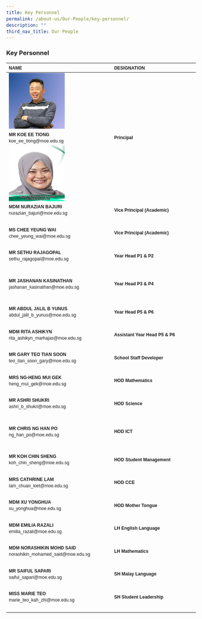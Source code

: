 ```yaml
---
title: Key Personnel
permalink: /about-us/Our-People/key-personnel/
description: ""
third_nav_title: Our People
---
```

### **Key Personnel**

<table style="width:509px" cellspacing="0" cellpadding="0" border="0">
	<thead>
		<tr>
			<th style="text-align:left; width:274px" scope="col"><span style="font-family:Arial,Helvetica,sans-serif"><span style="font-size:12px">NAME</span></span></th>
			<th style="text-align:left; width:226px" scope="col"><span style="font-family:Arial,Helvetica,sans-serif"><span style="font-size:12px">DESIGNATION</span></span></th>
		</tr>
	</thead>
	<tbody>
		<tr>
			<td style="width:274px"><img style="float:left; height:150px; margin-right:15px; width:150px" src="/images/About%20Us/slpsmrkoe.jpeg"></td>
			<td style="width:226px">&nbsp;</td>
		</tr>
		<tr>
			<td style="width:274px"><span style="font-family:Arial,Helvetica,sans-serif"><span style="font-size:12px"><strong>MR KOE EE TIONG</strong><br>
			koe_ee_tiong@moe.edu.sg</span></span></td>
			<td style="width:226px"><span style="font-family:Arial,Helvetica,sans-serif"><span style="font-size:12px"><strong>Principal</strong></span></span></td>
		</tr>
		<tr>
			<td style="width:274px"><img style="float:left; height:150px; margin-right:15px; width:150px" src="/images/About%20Us/slpsmdmazian.jpeg"></td>
			<td style="width:226px">&nbsp;</td>
		</tr>
		<tr>
			<td style="width:274px"><span style="font-family:Arial,Helvetica,sans-serif"><span style="font-size:12px"><strong>MDM NURAZIAN BAJURI</strong><br>
			nurazian_bajuri@moe.edu.sg</span></span></td>
			<td style="width:226px"><span style="font-family:Arial,Helvetica,sans-serif"><span style="font-size:12px"><strong>Vice Principal (Academic)</strong></span></span></td>
		</tr>
		<tr>
			<td style="width:274px">&nbsp;</td>
			<td style="width:226px">&nbsp;</td>
		</tr>
		<tr>
			<td style="width:274px"><span style="font-family:Arial,Helvetica,sans-serif"><span style="font-size:12px"><strong>MS CHEE YEUNG WAI</strong><br>
			chee_yeung_wai@moe.edu.sg</span></span></td>
			<td style="width:226px"><span style="font-family:Arial,Helvetica,sans-serif"><span style="font-size:12px"><strong>Vice Principal (Academic)</strong></span></span></td>
		</tr>
		<tr>
			<td style="width:274px">&nbsp;</td>
			<td style="width:226px">&nbsp;</td>
		</tr>
		<tr>
			<td style="width:274px"><span style="font-family:Arial,Helvetica,sans-serif"><span style="font-size:12px"><strong>MR SETHU RAJAGOPAL</strong><br>
			sethu_rajagopal@moe.edu.sg</span></span></td>
			<td style="width:226px"><span style="font-family:Arial,Helvetica,sans-serif"><span style="font-size:12px"><strong>Year Head P1 &amp; P2</strong></span></span></td>
		</tr>
		<tr>
			<td style="width:274px">&nbsp;</td>
			<td style="width:226px">&nbsp;</td>
		</tr>
		<tr>
			<td style="width:274px">
			<p><span style="font-family:Arial,Helvetica,sans-serif"><span style="font-size:12px"><strong>MR JASHANAN KASINATHAN</strong><br>
			jashanan_kasinathan@moe.edu.sg</span></span></p>
			</td>
			<td style="width:226px"><span style="font-family:Arial,Helvetica,sans-serif"><span style="font-size:12px"><strong>Year Head P3 &amp; P4</strong></span></span></td>
		</tr>
		<tr>
			<td style="width:274px">&nbsp;</td>
			<td style="width:226px">&nbsp;</td>
		</tr>
		<tr>
			<td style="width:274px"><span style="font-family:Arial,Helvetica,sans-serif"><span style="font-size:12px"><strong>MR ABDUL JALIL B YUNUS</strong><br>
			abdul_jalil_b_yunus@moe.edu.sg</span></span></td>
			<td style="width:226px"><span style="font-family:Arial,Helvetica,sans-serif"><span style="font-size:12px"><strong>Year Head P5 &amp; P6</strong></span></span></td>
		</tr>
		<tr>
			<td style="width:274px">&nbsp;</td>
			<td style="width:226px">&nbsp;</td>
		</tr>
		<tr>
			<td style="width:274px"><span style="font-family:Arial,Helvetica,sans-serif"><span style="font-size:12px"><strong>MDM RITA ASHIKYN</strong><br>
			rita_ashikyn_marhajas@moe.edu.sg</span></span></td>
			<td style="width:226px"><span style="font-family:Arial,Helvetica,sans-serif"><span style="font-size:12px"><strong>Assistant Year Head P5 &amp; P6</strong></span></span></td>
		</tr>
		<tr>
			<td style="width:274px">&nbsp;</td>
			<td style="width:226px">&nbsp;</td>
		</tr>
		<tr>
			<td style="width:274px"><span style="font-family:Arial,Helvetica,sans-serif"><span style="font-size:12px"><strong>MR GARY TEO TIAN SOON</strong><br>
			teo_tian_soon_gary@moe.edu.sg</span></span></td>
			<td style="width:226px"><span style="font-family:Arial,Helvetica,sans-serif"><span style="font-size:12px"><strong>School Staff Developer</strong></span></span></td>
		</tr>
		<tr>
			<td style="width:274px">&nbsp;</td>
			<td style="width:226px">&nbsp;</td>
		</tr>
		<tr>
			<td style="width:274px"><span style="font-family:Arial,Helvetica,sans-serif"><span style="font-size:12px"><strong>MRS NG-HENG MUI GEK</strong><br>
			heng_mui_gek@moe.edu.sg</span></span></td>
			<td style="width:226px"><span style="font-family:Arial,Helvetica,sans-serif"><span style="font-size:12px"><strong>HOD Mathematics</strong></span></span></td>
		</tr>
		<tr>
			<td style="width:274px">&nbsp;</td>
			<td style="width:226px">&nbsp;</td>
		</tr>
		<tr>
			<td style="width:274px"><span style="font-family:Arial,Helvetica,sans-serif"><span style="font-size:12px"><strong>MR ASHRI SHUKRI</strong><br>
			ashri_b_shukri@moe.edu.sg</span></span></td>
			<td style="width:226px"><span style="font-family:Arial,Helvetica,sans-serif"><span style="font-size:12px"><strong>HOD Science</strong></span></span></td>
		</tr>
		<tr>
			<td style="width:274px">&nbsp;</td>
			<td style="width:226px">&nbsp;</td>
		</tr>
		<tr>
			<td style="width:274px">
			<p><span style="font-family:Arial,Helvetica,sans-serif"><span style="font-size:12px"><strong>MR CHRIS NG HAN PO</strong><br>
			ng_han_po@moe.edu.sg</span></span></p>
			</td>
			<td style="width:226px"><span style="font-family:Arial,Helvetica,sans-serif"><span style="font-size:12px"><strong>HOD ICT</strong></span></span></td>
		</tr>
		<tr>
			<td style="width:274px">&nbsp;</td>
			<td style="width:226px">&nbsp;</td>
		</tr>
		<tr>
			<td style="width:274px"><span style="font-family:Arial,Helvetica,sans-serif"><span style="font-size:12px"><strong>MR KOH CHIN SHENG</strong><br>
			koh_chin_sheng@moe.edu.sg</span></span></td>
			<td style="width:226px"><span style="font-family:Arial,Helvetica,sans-serif"><span style="font-size:12px"><strong>HOD Student Management</strong></span></span></td>
		</tr>
		<tr>
			<td style="width:274px">&nbsp;</td>
			<td style="width:226px">&nbsp;</td>
		</tr>
		<tr>
			<td style="width:274px"><span style="font-family:Arial,Helvetica,sans-serif"><span style="font-size:12px"><strong>MRS CATHRINE LAM</strong><br>
			lam_chuan_kiet@moe.edu.sg</span></span></td>
			<td style="width:226px"><span style="font-family:Arial,Helvetica,sans-serif"><span style="font-size:12px"><strong>HOD CCE</strong></span></span></td>
		</tr>
		<tr>
			<td style="width:274px">&nbsp;</td>
			<td style="width:226px">&nbsp;</td>
		</tr>
		<tr>
			<td style="width:274px"><span style="font-family:Arial,Helvetica,sans-serif"><span style="font-size:12px"><strong>MDM XU YONGHUA</strong><br>
			xu_yonghua@moe.edu.sg</span></span></td>
			<td style="width:226px"><span style="font-family:Arial,Helvetica,sans-serif"><span style="font-size:12px"><strong>HOD Mother Tongue</strong></span></span></td>
		</tr>
		<tr>
			<td style="width:274px">&nbsp;</td>
			<td style="width:226px">&nbsp;</td>
		</tr>
		<tr>
			<td style="width:274px"><span style="font-family:Arial,Helvetica,sans-serif"><span style="font-size:12px"><strong>MDM EMILIA RAZALI</strong><br>
			emilia_razali@moe.edu.sg</span></span></td>
			<td style="width:226px"><span style="font-family:Arial,Helvetica,sans-serif"><span style="font-size:12px"><strong>LH English Language</strong></span></span></td>
		</tr>
		<tr>
			<td style="width:274px">&nbsp;</td>
			<td style="width:226px">&nbsp;</td>
		</tr>
		<tr>
			<td style="width:274px"><span style="font-family:Arial,Helvetica,sans-serif"><span style="font-size:12px"><strong>MDM NORASHIKIN&nbsp;MOHD SAID</strong><br>
			norashikin_mohamed_said@moe.edu.sg</span></span></td>
			<td style="width:226px"><span style="font-family:Arial,Helvetica,sans-serif"><span style="font-size:12px"><strong>LH Mathematics</strong></span></span></td>
		</tr>
		<tr>
			<td style="width:274px">&nbsp;</td>
			<td style="width:226px">&nbsp;</td>
		</tr>
		<tr>
			<td style="width:274px"><span style="font-family:Arial,Helvetica,sans-serif"><span style="font-size:12px"><strong>MR SAIFUL SAPARI</strong><br>
			saiful_sapari@moe.edu.sg</span></span></td>
			<td style="width:226px"><span style="font-family:Arial,Helvetica,sans-serif"><span style="font-size:12px"><strong>SH Malay Language</strong></span></span></td>
		</tr>
		<tr>
			<td style="width:274px">&nbsp;</td>
			<td style="width:226px">&nbsp;</td>
		</tr>
		<tr>
			<td style="width:274px"><span style="font-family:Arial,Helvetica,sans-serif"><span style="font-size:12px"><strong>MISS MARIE TEO</strong><br>
			marie_teo_kah_zhi@moe.edu.sg</span></span></td>
			<td style="width:226px"><span style="font-family:Arial,Helvetica,sans-serif"><span style="font-size:12px"><strong>SH Student Leadership</strong></span></span></td>
		</tr>
		<tr>
			<td style="width:274px">&nbsp;</td>
			<td style="width:226px">&nbsp;</td>
		</tr>
	</tbody>
</table>
